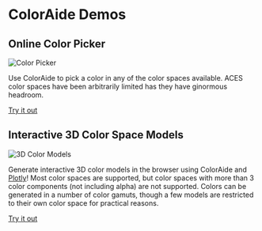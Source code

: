 # ColorAide Demos

## Online Color Picker

![Color Picker](../images/colorpicker.png)

Use ColorAide to pick a color in any of the color spaces available. ACES color spaces have been arbitrarily limited
has they have ginormous headroom.

[Try it out](./colorpicker.html)

## Interactive 3D Color Space Models

![3D Color Models](../images/3d_models.png)

Generate interactive 3D color models in the browser using ColorAide and [Plotly](https://plotly.github.io/)! Most color
spaces are supported, but color spaces with more than 3 color components (not including alpha) are not supported. Colors
can be generated in a number of color gamuts, though a few models are restricted to their own color space for practical
reasons.

[Try it out](./3d_models.html)
